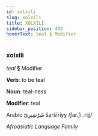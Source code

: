 ```yaml
---
id: xolxili
slug: xolxili
title: XOLXİLİ
sidebar_position: 402
hoverText: teal § Modifier
---
```


### xolxili

*teal* **§** Modifier

**Verb**: to be teal

**Noun**: teal-ness

**Modifier**: teal

Arabic شَرْشِيرِيّ šaršīriyy /ʃar.ʃiː.rijj/

*Afroasiatic Language Family*